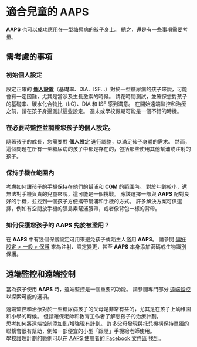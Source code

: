 # 適合兒童的 AAPS

**AAPS** 也可以成功應用在一型糖尿病的孩子身上。 總之，還是有一些事項需要考量。

## 需考慮的事項

### 初始個人設定

設定正確的 [**個人設置**](../SettingUpAaps/YourAapsProfile.md)（基礎率、DIA、ISF...）對於一型糖尿病的孩子來說，可能會有一定困難，尤其是當涉及生長激素的時候。 請花時間測試，並確保您對孩子的基礎率、碳水化合物比（I:C）、DIA 和 ISF 感到滿意。 在開始遠端監控和治療之前，請在孩子身邊測試這些設定。 週末或學校假期可能是一個不錯的時機。<br/>

### 在必要時監控並調整您孩子的個人設定。

隨著孩子的成長，您需要對 **個人設定** 進行調整，以滿足孩子身體的需求。 然而，這個問題在所有一型糖尿病的孩子中都是存在的，包括那些使用其他幫浦或注射的孩子。

### 保持手機在範圍內

考慮如何讓孩子的手機保持在他們的幫浦和 **CGM** 的範圍內。 對於年齡較小，還無法對手機負責的兒童來說，這可能是一個挑戰。 應該選擇一部與 **AAPS** 配對良好的手機，並找到一個孩子方便攜帶幫浦和手機的方式。 許多解決方案可供選擇，例如有空間放手機的胰島素幫浦腰帶，或者像背包一樣的背帶。

### 如何保護您孩子的 AAPS 免於被濫用？

在 **AAPS** 中有幾個保護設定可用來避免孩子或陌生人濫用 **AAPS**。 請參閱 [偏好設定 > 一般 > 保護](#Preferences-protection) 來為注射、設定變更，甚至 **AAPS** 本身添加密碼或生物識別保護。

## 遠端監控和遠端控制

當為孩子使用 **AAPS** 時，遠端監控是一個重要的功能。 請參閱專門部分 [遠端監控](../RemoteFeatures/RemoteMonitoring.md) 以探索可能的選項。

遠端監控和治療對於一型糖尿病孩子的父母是非常有益的，尤其是在孩子上幼稚園和小學的時候。 但請確保老師和教育工作者了解您孩子的治療計劃。<br/> 思考如何將遠端控制添加到/增強現有計劃。 許多父母發現與托兒機構保持單獨的聯繫會很有幫助，例如一部便宜的小型「跟隨」手機給老師使用。<br/> 學校護理計劃的範例可以在 [AAPS 使用者的 Facebook 文件區](https://www.facebook.com/groups/AndroidAPSUsers/files/) 找到。 